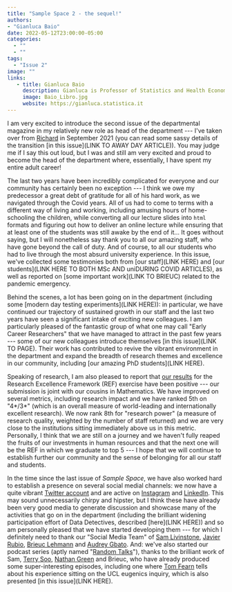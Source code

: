 ```yaml
---
title: "Sample Space 2 - the sequel!" 
authors: 
- "Gianluca Baio"
date: 2022-05-12T23:00:00-05:00
categories:
  - ""
  - ""
tags:
  - "Issue 2"
image: "" 
links: 
   - title: Gianluca Baio
     description: Gianluca is Professor of Statistics and Health Economics and the head of the department (for the term 2021-2026)
     image: Baio_Libro.jpg
     website: https://gianluca.statistica.it
---
```



I am very excited to introduce the second issue of the departmental magazine in my relatively new role as head of the department --- I've taken over from [Richard](https://www.ucl.ac.uk/statistics/people/richardchandler) in September 2021 (you can read some sassy details of the transition [in this issue](LINK TO AWAY DAY ARTICLE)). You may judge me if I say this out loud, but I was and still am very excited and proud to become the head of the department where, essentially, I have spent my entire adult career! 

The last two years have been incredibly complicated for everyone and our community has certainly been no exception --- I think we owe my predecessor a great debt of gratitude for all of his hard work, as we navigated through the Covid years. All of us had to come to terms with a different way of living and working, including amusing hours of home-schooling the children, while converting all our lecture slides into `html` formats and figuring out how to deliver an online lecture while ensuring that at least one of the students was still awake by the end of it... It goes without saying, but I will nonetheless say thank you to all our amazing staff, who have gone beyond the call of duty. And of course, to all our students who had to live through the most absurd university experience. In this issue, we've collected some testimonies both from [our staff](LINK HERE) and [our students](LINK HERE TO BOTH MSc AND uniDURING COVID ARTICLES), as well as reported on [some important work](LINK TO BRIEUC) related to the pandemic emergency.

Behind the scenes, a lot has been going on in the department (including some [modern day testing experiments](LINK HERE)): in particular, we have continued our trajectory of sustained growth in our staff and the last two years have seen a significant intake of exciting new colleagues. I am particularly pleased of the fantastic group of what one may call "Early Career Researchers" that we have managed to attract in the past few years --- some of our new colleagues introduce themselves [in this issue](LINK TO PAGE). Their work has contributed to revive the vibrant environment in the department and expand the breadth of research themes and excellence in our community, including [our amazing PhD students](LINK HERE). 

Speaking of research, I am also pleased to report that [our results](https://www.ucl.ac.uk/mathematical-physical-sciences/news/2022/may/ucl-mathematics-and-ucl-statistical-science-ranked-8th-research-power-ref-2021) for the Research Excellence Framework (REF) exercise have been positive --- our submission is joint with our cousins in Mathematics. We have improved on several metrics, including research impact and we have ranked 5th on "4*/3*" (which is an overall measure of world-leading and internationally excellent research). We now rank 8th for "research power" (a measure of research quality, weighted by the number of staff returned) and we are very close to the institutions sitting immediately above us in this metric. Personally, I think that we are still on a journey and we haven't fully reaped the fruits of our investments in human resources and that the next one will be the REF in which we graduate to top 5 --- I hope that we will continue to establish further our community and the sense of belonging for all our staff and students.

In the time since the last issue of *Sample Space*, we have also worked hard to establish a presence on several social medial channels: we now have a quite vibrant [Twitter account](https://twitter.com/stats_ucl) and are active on [Instagram](https://www.instagram.com/ucl.stats) and [LinkedIn](https://linkedin.com/in/statistical-science-ucl-906b9a201/). This may sound unnecessarily chirpy and hipster, but I think these have already been very good media to generate discussion and showcase many of the activities that go on in the department (including the brilliant widening participation effort of Data Detectives, described [here](LINK HERE)) and so am personally pleased that we have started developing them --- for which I definitely need to thank our "Social Media Team" of [Sam Livinstone](https://www.ucl.ac.uk/statistics/department-information/people/dr-samuel-livingstone), [Javier Rubio](https://www.ucl.ac.uk/statistics/dr-javier-rubio-alvarez), [Brieuc Lehmann](https://brieuclehmann.github.io/) and [Audrey Gbato](https://www.ucl.ac.uk/statistics/audrey-gbato). And: we've also started our podcast series (aptly named "[Random Talks](https://soundcloud.com/uclsound/sets/sample-space)"), thanks to the brilliant work of Sam, [Terry Soo](https://www.ucl.ac.uk/statistics/dr-terry-soo), [Nathan Green](https://www.ucl.ac.uk/statistics/dr-nathan-green) and Brieuc, who have already produced some super-interesting episodes, including one where [Tom Fearn](https://www.ucl.ac.uk/statistics/people/tomfearn) tells about his experience sitting on the UCL eugenics inquiry, which is also presented [in this issue](LINK HERE).

